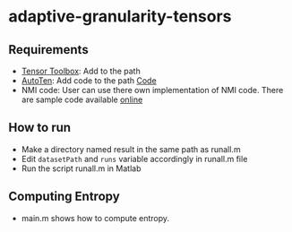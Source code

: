 # adaptive-granularity-tensors

## Requirements
* [Tensor Toolbox](http://www.sandia.gov/~tgkolda/TensorToolbox/index-2.6.html): Add to the path
* [AutoTen](https://epubs.siam.org/doi/abs/10.1137/1.9781611974348.80): Add code to the path [Code](https://www.cs.ucr.edu/~epapalex/src/AutoTen.zip)
* NMI code: User can use there own implementation of NMI code. There are sample code available [online](https://www.mathworks.com/matlabcentral/fileexchange/29047-normalized-mutual-information)

## How to run 
* Make a directory named result in the same path as runall.m
* Edit `datasetPath` and `runs` variable accordingly in runall.m file
* Run the script runall.m in Matlab

## Computing Entropy
* main.m shows how to compute entropy.

